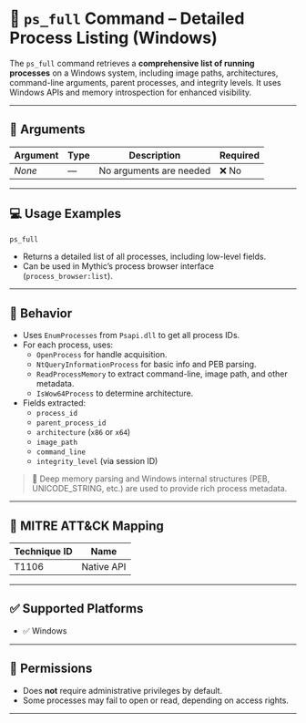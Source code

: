 # 📖 `ps_full` Command – Detailed Process Listing (Windows)

The `ps_full` command retrieves a **comprehensive list of running processes** on a Windows system, including image paths, architectures, command-line arguments, parent processes, and integrity levels. It uses Windows APIs and memory introspection for enhanced visibility.

---

## 🧾 Arguments

| Argument | Type | Description             | Required |
|----------|------|-------------------------|----------|
| _None_   | —    | No arguments are needed | ❌ No    |

---

## 💻 Usage Examples

```bash
ps_full
```

- Returns a detailed list of all processes, including low-level fields.
- Can be used in Mythic’s process browser interface (`process_browser:list`).

---

## 🔁 Behavior

- Uses `EnumProcesses` from `Psapi.dll` to get all process IDs.
- For each process, uses:
  - `OpenProcess` for handle acquisition.
  - `NtQueryInformationProcess` for basic info and PEB parsing.
  - `ReadProcessMemory` to extract command-line, image path, and other metadata.
  - `IsWow64Process` to determine architecture.
- Fields extracted:
  - `process_id`
  - `parent_process_id`
  - `architecture` (`x86` or `x64`)
  - `image_path`
  - `command_line`
  - `integrity_level` (via session ID)

> 🧠 Deep memory parsing and Windows internal structures (PEB, UNICODE_STRING, etc.) are used to provide rich process metadata.

---

## 🧩 MITRE ATT&CK Mapping

| Technique ID | Name                    |
|--------------|-------------------------|
| T1106        | Native API              |

---

## ✅ Supported Platforms

- ✅ Windows  

---

## 🔐 Permissions

- Does **not** require administrative privileges by default.  
- Some processes may fail to open or read, depending on access rights.

---

